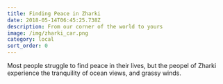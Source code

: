 ```yaml
---
title: Finding Peace in Zharki
date: 2018-05-14T06:45:25.738Z
description: From our corner of the world to yours
image: /img/zharki_car.png
category: local
sort_order: 0
---
```

Most people struggle to find peace in their lives, but the peopel of Zharki experience the tranquility of ocean views, and grassy winds.
